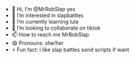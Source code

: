 - 👋 Hi, I’m @MrRobSlap yes
- 👀 I’m interested in slapbattles
- 🌱 I’m currently learning lula
- 💞️ I’m looking to collaborate on tiktok
- 📫 How to reach me MrBobSlap
- 😄 Pronouns: she/her
- ⚡ Fun fact: i like slap battles send scripts if want

<!---
MrRobSlap/MrRobSlap is a ✨ special ✨ repository because its `README.md` (this file) appears on your GitHub profile.
You can click the Preview link to take a look at your changes.
--->
